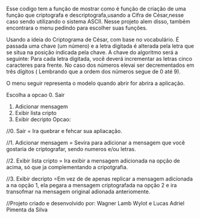 Esse codigo tem a função de mostrar como é função de criação de uma função que criptografa e descriptografa,usando a Cifra de César,nesse caso sendo utilizando o sistema ASCII. Nesse projeto alem disso, também encontrara o menu pedindo para escolher suas funções.

Usando a ideia do Criptograma de César, com base no vocabulário. É passada uma
chave (um número) e a letra digitada é alterada pela letra que se situa na posição indicada
pela chave. A chave do algoritmo será a seguinte: Para cada letra digitada, você deverá
incrementar as letras cinco caracteres para frente.
No caso dos números elevai ser decrementados em três dígitos ( Lembrando que a ordem dos números segue de 0 até 9).


O menu seguir representa o modelo quando abrir for abrira a aplicação.

Escolha a opcao
0. Sair
1. Adicionar mensagem
2. Exibir lista cripto
3. Exibir decripto
Opcao:

//0. Sair = Ira quebrar e fehcar sua apliacação.

//1. Adicionar mensagem = Sevira para adicionar a mensagem que você gostaria de criptografar, sendo numeros e/ou letras.

//2. Exibir lista cripto = Ira exibir a mensagem adicionada na opção de acima, só que ja complementando a cripotgrafia.

//3. Exibir decripto =Em vez de de apenas replicar a mensagem adicionada a na opção 1, ela pegara a mensagem criptografada na opção 2 e ira transofmar na mensagem original adionada anteriomente.

//Projeto criado e desenvolvido por:
Wagner Lamb Wylot e Lucas Adriel Pimenta da Silva
